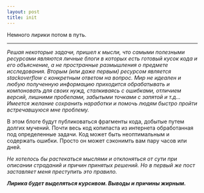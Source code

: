 ```yaml
---
layout: post
title: init
---
```


Немного лирики потом в путь.

------

*Решая некоторые задачи, пришел к мысли, что самыми полезными ресурсами являются личные блоги в которых есть готовый кусок кода и его объяснение, а не пространные размышления о предмете исследования. Вторым (или даже первым) ресурсом является stackoverflow с конкретным ответом на вопрос. Мир не идеален и любую полученную информацию приходится обрабатывать и компоновать для своих нужд, сталкиваясь с ошибками, отличием версий, лишними пробелами, забытыми точками с запятой и т.д...
Имеется желание сохранить наработки и помочь людям быстро пройти встречавшуюся мне проблему.*

В этом блоге будут публиковаться фрагменты кода, добытые путем долгих мучений. Почти весь код копипаста из интернета обработанная под определенные задачи. Код может быть неоптимальным и содержать ошибки. Просто он может сэконимть вам пару часов или дней.

*Не хотелось бы растекаться мыслями и отклоняться от сути при описании страданий и причин принятых решений. Но в первый же пост заставляет меня преступить это правило.*

***Лирика будет выделяться курсивом. Выводы и причины жирным.***